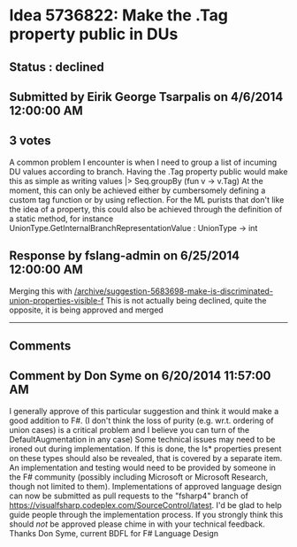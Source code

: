 # Idea 5736822: Make the .Tag property public in DUs #

## Status : declined

## Submitted by Eirik George Tsarpalis on 4/6/2014 12:00:00 AM

## 3 votes

A common problem I encounter is when I need to group a list of incuming DU values according to branch. Having the .Tag property public would make this as simple as writing
values |> Seq.groupBy (fun v -> v.Tag)
At the moment, this can only be achieved either by cumbersomely defining a custom tag function or by using reflection.
For the ML purists that don't like the idea of a property, this could also be achieved through the definition of a static method, for instance
UnionType.GetInternalBranchRepresentationValue : UnionType -> int



## Response by fslang-admin on 6/25/2014 12:00:00 AM

Merging this with [/archive/suggestion-5683698-make-is-discriminated-union-properties-visible-f](/archive/suggestion-5683698-make-is-discriminated-union-properties-visible-f.md)
This is not actually being declined, quite the opposite, it is being approved and merged

------------------------
## Comments


## Comment by Don Syme on 6/20/2014 11:57:00 AM
I generally approve of this particular suggestion and think it would make a good addition to F#. (I don't think the loss of purity (e.g. wr.t. ordering of union cases) is a critical problem and I believe you can turn of the DefaultAugmentation in any case)
Some technical issues may need to be ironed out during implementation.
If this is done, the Is* properties present on these types should also be revealed, that is covered by a separate item.
An implementation and testing would need to be provided by someone in the F# community (possibly including Microsoft or Microsoft Research, though not limited to them).
Implementations of approved language design can now be submitted as pull requests to the "fsharp4" branch of https://visualfsharp.codeplex.com/SourceControl/latest.
I'd be glad to help guide people through the implementation process.
If you strongly think this should _not_ be approved please chime in with your technical feedback.
Thanks
Don Syme, current BDFL for F# Language Design

